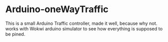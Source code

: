 # Arduino-oneWayTraffic
This is a small Arduino Traffic controller, made it well, because why not. works with Wokwi arduino simulator to see how everything is supposed to be pined.
